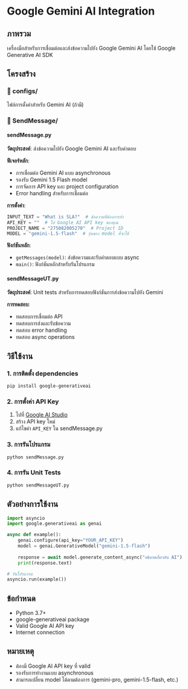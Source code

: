 # Google Gemini AI Integration

## ภาพรวม
เครื่องมือสำหรับการเชื่อมต่อและส่งข้อความไปยัง Google Gemini AI โดยใช้ Google Generative AI SDK

## โครงสร้าง

### 📁 configs/
ไฟล์การตั้งค่าสำหรับ Gemini AI (ถ้ามี)

### 📁 SendMessage/

#### sendMessage.py
**วัตถุประสงค์**: ส่งข้อความไปยัง Google Gemini AI และรับคำตอบ

**ฟีเจอร์หลัก**:
- การเชื่อมต่อ Gemini AI แบบ asynchronous
- รองรับ Gemini 1.5 Flash model
- การจัดการ API key และ project configuration
- Error handling สำหรับการเชื่อมต่อ

**การตั้งค่า**:
```python
INPUT_TEXT = "What is SLA?"  # ข้อความที่ต้องการส่ง
API_KEY = ""  # ใส่ Google AI API key ของคุณ
PROJECT_NAME = "275082005270"  # Project ID
MODEL = "gemini-1.5-flash"  # รุ่นของ model ที่จะใช้
```

**ฟังก์ชันหลัก**:
- `getMessages(model)`: ส่งข้อความและรับคำตอบแบบ async
- `main()`: ฟังก์ชันหลักสำหรับรันโปรแกรม

#### sendMessageUT.py
**วัตถุประสงค์**: Unit tests สำหรับการทดสอบฟังก์ชันการส่งข้อความไปยัง Gemini

**การทดสอบ**:
- ทดสอบการเชื่อมต่อ API
- ทดสอบการส่งและรับข้อความ
- ทดสอบ error handling
- ทดสอบ async operations

## วิธีใช้งาน

### 1. การติดตั้ง dependencies
```bash
pip install google-generativeai
```

### 2. การตั้งค่า API Key
1. ไปที่ [Google AI Studio](https://makersuite.google.com/app/apikey)
2. สร้าง API key ใหม่
3. แก้ไขค่า `API_KEY` ใน sendMessage.py

### 3. การรันโปรแกรม
```bash
python sendMessage.py
```

### 4. การรัน Unit Tests
```bash
python sendMessageUT.py
```

## ตัวอย่างการใช้งาน
```python
import asyncio
import google.generativeai as genai

async def example():
    genai.configure(api_key="YOUR_API_KEY")
    model = genai.GenerativeModel("gemini-1.5-flash")
    
    response = await model.generate_content_async("อธิบายเกี่ยวกับ AI")
    print(response.text)

# รันโปรแกรม
asyncio.run(example())
```

## ข้อกำหนด
- Python 3.7+
- google-generativeai package
- Valid Google AI API key
- Internet connection

## หมายเหตุ
- ต้องมี Google AI API key ที่ valid
- รองรับการทำงานแบบ asynchronous
- สามารถเปลี่ยน model ได้ตามต้องการ (gemini-pro, gemini-1.5-flash, etc.)